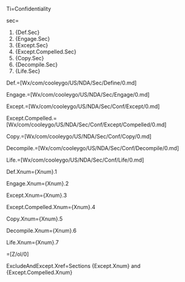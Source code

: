 Ti=Confidentiality

sec=<ol><li>{Def.Sec}<li>{Engage.Sec}<li>{Except.Sec}<li>{Except.Compelled.Sec}<li>{Copy.Sec}<li>{Decompile.Sec}<li>{Life.Sec}</ol>

Def.=[Wx/com/cooleygo/US/NDA/Sec/Define/0.md]

Engage.=[Wx/com/cooleygo/US/NDA/Sec/Engage/0.md]

Except.=[Wx/com/cooleygo/US/NDA/Sec/Conf/Except/0.md]

Except.Compelled.=[Wx/com/cooleygo/US/NDA/Sec/Conf/Except/Compelled/0.md]

Copy.=[Wx/com/cooleygo/US/NDA/Sec/Conf/Copy/0.md]

Decompile.=[Wx/com/cooleygo/US/NDA/Sec/Conf/Decompile/0.md]

Life.=[Wx/com/cooleygo/US/NDA/Sec/Conf/Life/0.md]

Def.Xnum={Xnum}.1

Engage.Xnum={Xnum}.2

Except.Xnum={Xnum}.3

Except.Compelled.Xnum={Xnum}.4

Copy.Xnum={Xnum}.5

Decompile.Xnum={Xnum}.6

Life.Xnum={Xnum}.7

=[Z/ol/0]

ExcludeAndExcept.Xref=Sections {Except.Xnum} and {Except.Compelled.Xnum}
